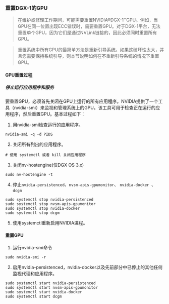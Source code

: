 ### 重置DGX-1的GPU

> 在维护或修理工作期间，可能需要重置NVIDIA®DGX-1™GPU。例如，当GPU在同一位置出现ECC错误时，需要重置GPU。对于DGX-1平台，无法重置单个GPU，因为它们是通过NVLink链接的，因此必须同时重置所有GPU。

> 重置系统中所有GPU的最简单方法是重新引导系统。如果这破坏性太大，并且您需要保持系统引导，则本节说明如何在不重新引导系统的情况下重置GPU。


#### GPU重置过程

##### 停止运行应用程序和服务
要重置GPU，必须首先关闭在GPU上运行的所有应用程序。NVIDIA提供了一个工具（nvidia-smi）来监视和管理系统上的GPU。该工具可用于检查正在运行的应用程序，然后重置GPU。基本过程如下：
1. 用nvidia-smi检查运行的应用程序。
```
nvidia-smi -q -d PIDS
```
2. 关闭所有列出的应用程序。
```
# 使用 systemctl 或者 kill 关闭应用程序
```
3. 关闭nv-hostengine(仅DGX OS 3.x)
```
sudo nv-hostengine -t
```
4. 停止`nvidia-persistenced`、`nvsm-apis-gpumonitor`、 `nvidia-docker `、`dcgm`

```
sudo systemctl stop nvidia-persistenced
sudo systemctl stop nvsm-apis-gpumonitor 
sudo systemctl stop nvidia-docker 
sudo systemctl stop dcgm 
```
5. 使用systemctl重新启用NVIDIA进程。


#### 重置GPU
1. 运行nvidia-smi命令
```
sudo nvidia-smi -r
```
2. 启用nvidia-persistenced，nvidia-docker以及先前部分中已停止的其他任何监视代理和应用程序。
```
sudo systemctl start nvidia-persistenced 
sudo systemctl start nvsm-apis-gpumonitor
sudo systemctl start nvidia-docker
sudo systemctl start dcgm 
```
